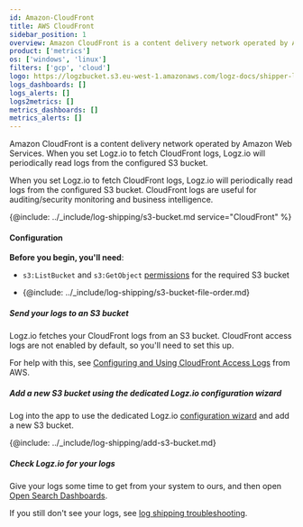 ```yaml
---
id: Amazon-CloudFront
title: AWS CloudFront
sidebar_position: 1
overview: Amazon CloudFront is a content delivery network operated by Amazon Web Services. When you set Logz.io to fetch CloudFront logs, Logz.io will periodically read logs from the configured S3 bucket.
product: ['metrics']
os: ['windows', 'linux']
filters: ['gcp', 'cloud']
logo: https://logzbucket.s3.eu-west-1.amazonaws.com/logz-docs/shipper-logos/aws-cloudfront.svg
logs_dashboards: []
logs_alerts: []
logs2metrics: []
metrics_dashboards: []
metrics_alerts: []
---
```



Amazon CloudFront is a content delivery network operated by Amazon Web Services. When you set Logz.io to fetch CloudFront logs, Logz.io will periodically read logs from the configured S3 bucket. 

When you set Logz.io to fetch CloudFront logs, Logz.io will periodically read logs from the configured S3 bucket.
CloudFront logs are useful for auditing/security monitoring and business intelligence.

{@include: ../_include/log-shipping/s3-bucket.md service="CloudFront" %}

#### Configuration

**Before you begin, you'll need**:

* `s3:ListBucket` and `s3:GetObject` [permissions](https://docs.logz.io/user-guide/give-aws-access-with-iam-roles/) for the required S3 bucket

* {@include: ../_include/log-shipping/s3-bucket-file-order.md}

 

##### Send your logs to an S3 bucket

Logz.io fetches your CloudFront logs from an S3 bucket.
CloudFront access logs are not enabled by default, so you'll need to set this up.

For help with this, see [Configuring and Using CloudFront Access Logs](https://docs.aws.amazon.com/AmazonCloudFront/latest/DeveloperGuide/AccessLogs.html) from AWS.

##### Add a new S3 bucket using the dedicated Logz.io configuration wizard

Log into the app to use the dedicated Logz.io [configuration wizard](https://app.logz.io/#/dashboard/send-your-data/log-sources/cloudfront) and add a new S3 bucket.

<!-- logzio-inject:aws:cloudfront -->

{@include: ../_include/log-shipping/add-s3-bucket.md}

##### Check Logz.io for your logs

Give your logs some time to get from your system to ours, and then open [Open Search Dashboards](https://app.logz.io/#/dashboard/osd).

If you still don't see your logs, see [log shipping troubleshooting]({{site.baseurl}}/user-guide/log-shipping/log-shipping-troubleshooting.html).

 
